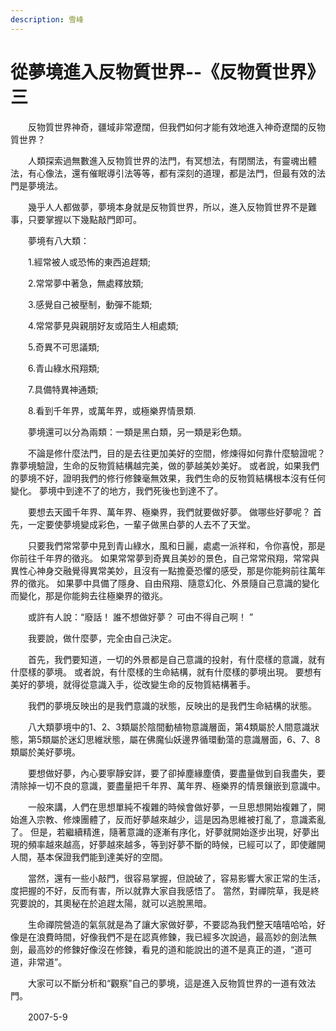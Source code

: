 ```yaml
---
description: 雪峰
---
```


# 從夢境進入反物質世界--《反物質世界》三

　　反物質世界神奇，疆域非常遼闊，但我們如何才能有效地進入神奇遼闊的反物質世界？

　　人類探索過無數進入反物質世界的法門，有冥想法，有閉關法，有靈魂出體法，有心像法，還有催眠導引法等等，都有深刻的道理，都是法門，但最有效的法門是夢境法。

　　幾乎人人都做夢，夢境本身就是反物質世界，所以，進入反物質世界不是難事，只要掌握以下幾點敲門即可。

　　夢境有八大類：

　　1.經常被人或恐怖的東西追趕類;

　　2.常常夢中著急，無處釋放類;

　　3.感覺自己被壓制，動彈不能類;

　　4.常常夢見與親朋好友或陌生人相處類;

　　5.奇異不可思議類;

　　6.青山綠水飛翔類;

　　7.具備特異神通類;

　　8.看到千年界，或萬年界，或極樂界情景類.

　　夢境還可以分為兩類：一類是黑白類，另一類是彩色類。

　　不論是修什麼法門，目的是去往更加美好的空間，修煉得如何靠什麼驗證呢？ 靠夢境驗證，生命的反物質結構越完美，做的夢越美妙美好。 或者說，如果我們的夢境不好，證明我們的修行修鍊毫無效果，我們生命的反物質結構根本沒有任何變化。 夢境中到達不了的地方，我們死後也到達不了。

　　要想去天國千年界、萬年界、極樂界，我們就要做好夢。 做哪些好夢呢？ 首先，一定要使夢境變成彩色，一輩子做黑白夢的人去不了天堂。

　　只要我們常常夢中見到青山綠水，風和日麗，處處一派祥和，令你喜悅，那是你前往千年界的徵兆。 如果常常夢到奇異且美妙的景色，自己常常飛翔，常常與異性心神身交融覺得異常美妙，且沒有一點擔憂恐懼的感受，那是你能夠前往萬年界的徵兆。 如果夢中具備了隱身、自由飛翔、隨意幻化、外景隨自己意識的變化而變化，那是你能夠去往極樂界的徵兆。

　　或許有人說：“廢話！ 誰不想做好夢？ 可由不得自己啊！ ”

　　我要說，做什麼夢，完全由自己決定。

　　首先，我們要知道，一切的外景都是自己意識的投射，有什麼樣的意識，就有什麼樣的夢境。 或者說，有什麼樣的生命結構，就有什麼樣的夢境出現。 要想有美好的夢境，就得從意識入手，從改變生命的反物質結構著手。

　　我們的夢境反映出的是我們意識的狀態，反映出的是我們生命結構的狀態。

　　八大類夢境中的1、2、3類屬於陰間動植物意識層面，第4類屬於人間意識狀態，第5類屬於迷幻思維狀態，屬在佛魔仙妖邊界循環動蕩的意識層面，6、7、8類屬於美好夢境。

　　要想做好夢，內心要寧靜安詳，要了卻掉塵緣塵債，要盡量做到自我盡失，要清除掉一切不良的意識，要盡量把千年界、萬年界、極樂界的情景鑲嵌到意識中。

　　一般來講，人們在思想單純不複雜的時候會做好夢，一旦思想開始複雜了，開始進入宗教、修煉團體了，反而好夢越來越少，這是因為思維被打亂了，意識紊亂了。 但是，若繼續精進，隨著意識的逐漸有序化，好夢就開始逐步出現，好夢出現的頻率越來越高，好夢越來越多，等到好夢不斷的時候，已經可以了，即使離開人間，基本保證我們能到達美好的空間。

　　當然，還有一些小敲門，很容易掌握，但說破了，容易影響大家正常的生活，度把握的不好，反而有害，所以就靠大家自我感悟了。 當然，對禪院草，我是終究要說的，其奧秘在於追趕太陽，就可以逃脫黑暗。

　　生命禪院營造的氣氛就是為了讓大家做好夢，不要認為我們整天嘻嘻哈哈，好像是在浪費時間，好像我們不是在認真修鍊，我已經多次說過，最高妙的劍法無劍，最高妙的修鍊好像沒在修鍊，看見的道和能說出的道不是真正的道，“道可道，非常道”。

　　大家可以不斷分析和“觀察”自己的夢境，這是進入反物質世界的一道有效法門。

　　2007-5-9
